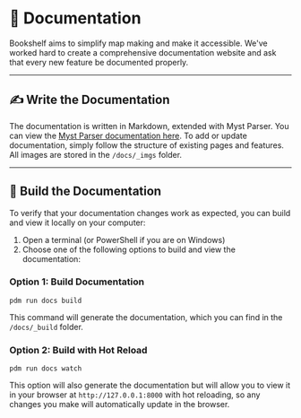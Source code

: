 # 📝 Documentation

Bookshelf aims to simplify map making and make it accessible. We've worked hard to create a comprehensive documentation website and ask that every new feature be documented properly.

---

## ✍️ Write the Documentation

The documentation is written in Markdown, extended with Myst Parser. You can view the [Myst Parser documentation here](https://myst-parser.readthedocs.io/en/latest/intro.html). To add or update documentation, simply follow the structure of existing pages and features. All images are stored in the `/docs/_imgs` folder.

---

## 🔨 Build the Documentation

To verify that your documentation changes work as expected, you can build and view it locally on your computer:

1. Open a terminal (or PowerShell if you are on Windows)
2. Choose one of the following options to build and view the documentation:

### Option 1: Build Documentation

```shell
pdm run docs build
```

This command will generate the documentation, which you can find in the `/docs/_build` folder.

### Option 2: Build with Hot Reload

```shell
pdm run docs watch
```

This option will also generate the documentation but will allow you to view it in your browser at `http://127.0.0.1:8000` with hot reloading, so any changes you make will automatically update in the browser.
